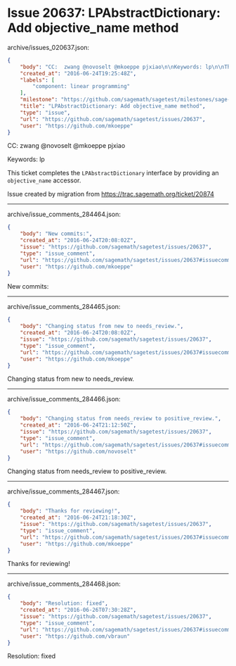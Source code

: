 # Issue 20637: LPAbstractDictionary: Add objective_name method

archive/issues_020637.json:
```json
{
    "body": "CC:  zwang @novoselt @mkoeppe pjxiao\n\nKeywords: lp\n\nThis ticket completes the `LPAbstractDictionary` interface by providing an `objective_name` accessor. \n\n\nIssue created by migration from https://trac.sagemath.org/ticket/20874\n\n",
    "created_at": "2016-06-24T19:25:48Z",
    "labels": [
        "component: linear programming"
    ],
    "milestone": "https://github.com/sagemath/sagetest/milestones/sage-7.3",
    "title": "LPAbstractDictionary: Add objective_name method",
    "type": "issue",
    "url": "https://github.com/sagemath/sagetest/issues/20637",
    "user": "https://github.com/mkoeppe"
}
```
CC:  zwang @novoselt @mkoeppe pjxiao

Keywords: lp

This ticket completes the `LPAbstractDictionary` interface by providing an `objective_name` accessor. 


Issue created by migration from https://trac.sagemath.org/ticket/20874





---

archive/issue_comments_284464.json:
```json
{
    "body": "New commits:",
    "created_at": "2016-06-24T20:08:02Z",
    "issue": "https://github.com/sagemath/sagetest/issues/20637",
    "type": "issue_comment",
    "url": "https://github.com/sagemath/sagetest/issues/20637#issuecomment-284464",
    "user": "https://github.com/mkoeppe"
}
```

New commits:



---

archive/issue_comments_284465.json:
```json
{
    "body": "Changing status from new to needs_review.",
    "created_at": "2016-06-24T20:08:02Z",
    "issue": "https://github.com/sagemath/sagetest/issues/20637",
    "type": "issue_comment",
    "url": "https://github.com/sagemath/sagetest/issues/20637#issuecomment-284465",
    "user": "https://github.com/mkoeppe"
}
```

Changing status from new to needs_review.



---

archive/issue_comments_284466.json:
```json
{
    "body": "Changing status from needs_review to positive_review.",
    "created_at": "2016-06-24T21:12:50Z",
    "issue": "https://github.com/sagemath/sagetest/issues/20637",
    "type": "issue_comment",
    "url": "https://github.com/sagemath/sagetest/issues/20637#issuecomment-284466",
    "user": "https://github.com/novoselt"
}
```

Changing status from needs_review to positive_review.



---

archive/issue_comments_284467.json:
```json
{
    "body": "Thanks for reviewing!",
    "created_at": "2016-06-24T21:18:30Z",
    "issue": "https://github.com/sagemath/sagetest/issues/20637",
    "type": "issue_comment",
    "url": "https://github.com/sagemath/sagetest/issues/20637#issuecomment-284467",
    "user": "https://github.com/mkoeppe"
}
```

Thanks for reviewing!



---

archive/issue_comments_284468.json:
```json
{
    "body": "Resolution: fixed",
    "created_at": "2016-06-26T07:30:28Z",
    "issue": "https://github.com/sagemath/sagetest/issues/20637",
    "type": "issue_comment",
    "url": "https://github.com/sagemath/sagetest/issues/20637#issuecomment-284468",
    "user": "https://github.com/vbraun"
}
```

Resolution: fixed
